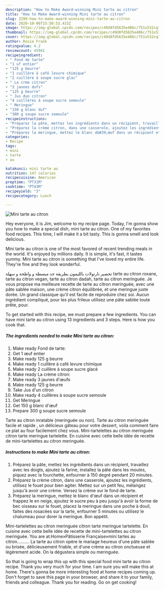 ```yaml
---
description: "How to Make Award-winning Mini tarte au citron"
title: "How to Make Award-winning Mini tarte au citron"
slug: 3299-how-to-make-award-winning-mini-tarte-au-citron
date: 2020-10-06T15:50:53.415Z
image: https://img-global.cpcdn.com/recipes/c49d8fd5635e486c/751x532cq70/mini-tarte-au-citron-photo-principale-de-la-recette.jpg
thumbnail: https://img-global.cpcdn.com/recipes/c49d8fd5635e486c/751x532cq70/mini-tarte-au-citron-photo-principale-de-la-recette.jpg
cover: https://img-global.cpcdn.com/recipes/c49d8fd5635e486c/751x532cq70/mini-tarte-au-citron-photo-principale-de-la-recette.jpg
author: Rosie Frank
ratingvalue: 4.2
reviewcount: 45941
recipeingredient:
- " Fond de tarte"
- "1 uf entier"
- "125 g beurre"
- "1 cuillère à café levure chimique"
- "2 cuillère à soupe sucre glac"
- " La crme citron"
- "3 jaunes dufs"
- "125 g beurre"
- " Jus dun citron"
- "4 cuillères à soupe sucre semoule"
- " Meringue"
- "150 g blanc duf"
- "300 g soupe sucre semoule"
recipeinstructions:
- "Préparez la pâte, mettez les ingrédients dans un récipient, travaillez avec les doigts, ajoutez la farine, installez la pâte dans les moules, piquez avec la fourchette, enfourner à 150 degré pendant 20 minutes."
- "Préparez la crème citron, dans une casserole, ajoutez les ingrédients, utilisez le fouet pour bien agiter. Mettez sur un petit feu, mélangez jusqu&#39;à avoir une crème. Versez la crème sur le fond de tarte."
- "Préparez la meringue, mettez le blanc d&#39;œuf dans un récipient et frappez le en neige, ajoutez le sucre peu à peu jusqu&#39;à avoir la forme de bec oisseau sur le fouet, placez la meringue dans une poche à douil, faites des rosacées sur la tarte, enfourner 5 minutes ou utilisez le chalumeau pour dorer la meringue. Bon appétit."
categories:
- Recipe
tags:
- mini
- tarte
- au

katakunci: mini tarte au 
nutrition: 147 calories
recipecuisine: American
preptime: "PT31M"
cooktime: "PT43M"
recipeyield: "3"
recipecategory: Lunch

---
```



![Mini tarte au citron](https://img-global.cpcdn.com/recipes/c49d8fd5635e486c/751x532cq70/mini-tarte-au-citron-photo-principale-de-la-recette.jpg)

Hey everyone, it is Jim, welcome to my recipe page. Today, I'm gonna show you how to make a special dish, mini tarte au citron. One of my favorites food recipes. This time, I will make it a bit tasty. This is gonna smell and look delicious.

Mini tarte au citron is one of the most favored of recent trending meals in the world. It's enjoyed by millions daily. It is simple, it's fast, it tastes yummy. Mini tarte au citron is something that I've loved my entire life. They're fine and they look wonderful.

تحضير تارتولات بالليمون بطريقة جد مبسطة و واظحة و سهلة tarte au citron roxane, tarte au citron vegan, tarte au citron dadah, tarte au citron meringuée. Je vous propose ma meilleure recette de tarte au citron meringuée, avec une pâte sablée maison, une crème citron équilibrée, et une meringue juste dorée. Un grand classique qu&#39;il est facile de reproduire chez soi. Aucun ingrédient compliqué, pour les plus frileux utilisez une pâte sablée toute prête, pour.


To get started with this recipe, we must prepare a few ingredients. You can have mini tarte au citron using 13 ingredients and 3 steps. Here is how you cook that.

<!--inarticleads1-->

##### The ingredients needed to make Mini tarte au citron:

1. Make ready  Fond de tarte:
1. Get 1 œuf entier
1. Make ready 125 g beurre
1. Make ready 1 cuillère à café levure chimique
1. Make ready 2 cuillère à soupe sucre glacé
1. Make ready  La crème citron:
1. Make ready 3 jaunes d&#39;œufs
1. Make ready 125 g beurre
1. Take  Jus d&#39;un citron
1. Make ready 4 cuillères à soupe sucre semoule
1. Get  Meringue
1. Get 150 g blanc d&#39;œuf
1. Prepare 300 g soupe sucre semoule


Tarte au citron inratable (meringuée ou non). Tarte au citron meringuée facile et rapide , un délicieux gâteau pour votre dessert, voila comment faire ce plat au four facilement chez vous. Mini-tartelettes au citron meringuée citron tarte meringue tartelette. En cuisine avec cette belle idée de recette de mini-tartelettes au citron meringuée. 

<!--inarticleads2-->

##### Instructions to make Mini tarte au citron:

1. Préparez la pâte, mettez les ingrédients dans un récipient, travaillez avec les doigts, ajoutez la farine, installez la pâte dans les moules, piquez avec la fourchette, enfourner à 150 degré pendant 20 minutes.
1. Préparez la crème citron, dans une casserole, ajoutez les ingrédients, utilisez le fouet pour bien agiter. Mettez sur un petit feu, mélangez jusqu&#39;à avoir une crème. Versez la crème sur le fond de tarte.
1. Préparez la meringue, mettez le blanc d&#39;œuf dans un récipient et frappez le en neige, ajoutez le sucre peu à peu jusqu&#39;à avoir la forme de bec oisseau sur le fouet, placez la meringue dans une poche à douil, faites des rosacées sur la tarte, enfourner 5 minutes ou utilisez le chalumeau pour dorer la meringue. Bon appétit.


Mini-tartelettes au citron meringuée citron tarte meringue tartelette. En cuisine avec cette belle idée de recette de mini-tartelettes au citron meringuée. You are at:Home»Pâtisserie Française»mini tartes au citron………. La tarte au citron opère le mariage heureux d&#39;une pâte sablée ou brisée, délicieusement friable, et d&#39;une crème au citron onctueuse et légèrement acide. On la dégustera simple ou meringuée. 

So that is going to wrap this up with this special food mini tarte au citron recipe. Thank you very much for your time. I am sure you will make this at home. There's gonna be more interesting food at home recipes coming up. Don't forget to save this page in your browser, and share it to your family, friends and colleague. Thank you for reading. Go on get cooking!
